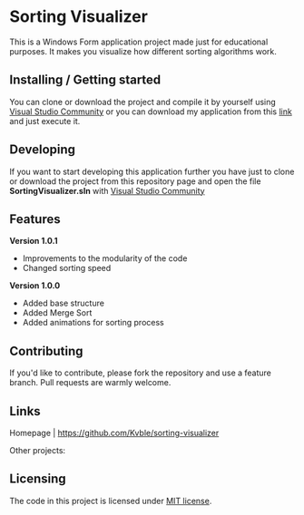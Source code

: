 # Sorting Visualizer

This is a Windows Form application project made just for educational purposes.
It makes you visualize how different sorting algorithms work.

## Installing / Getting started

You can clone or download the project and compile it by yourself using [Visual Studio Community](https://visualstudio.microsoft.com/it/vs/community/) or you can download my application from this [link](https://github.com/Kvble/sorting-visualizer/raw/main/bin/Release/SortingVisualizer.exe) and just execute it.

## Developing

If you want to start developing this application further you have just to clone or download the project from this repository page and open the file **SortingVisualizer.sln** with [Visual Studio Community](https://visualstudio.microsoft.com/it/vs/community/)

## Features

**Version 1.0.1**

-   Improvements to the modularity of the code
-   Changed sorting speed

**Version 1.0.0**

-   Added base structure
-   Added Merge Sort
-   Added animations for sorting process

## Contributing

If you'd like to contribute, please fork the repository and use a feature
branch. Pull requests are warmly welcome.

## Links

Homepage | https://github.com/Kvble/sorting-visualizer

Other projects:

## Licensing

The code in this project is licensed under [MIT license](https://github.com/Kvble/sorting-visualizer/blob/main/LICENSE.md).
